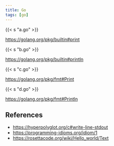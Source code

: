 ```yaml
---
title: Go
tags: [go]
---
```


{{< s "a.go" >}}

<https://golang.org/pkg/builtin#print>

{{< s "b.go" >}}

<https://golang.org/pkg/builtin#println>

{{< s "c.go" >}}

<https://golang.org/pkg/fmt#Print>

{{< s "d.go" >}}

<https://golang.org/pkg/fmt#Println>

## References

- <https://hyperpolyglot.org/c#write-line-stdout>
- <https://programming-idioms.org/idiom/1>
- <https://rosettacode.org/wiki/Hello_world/Text>
